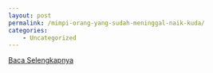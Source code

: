 ```yaml
---
layout: post
permalink: /mimpi-orang-yang-sudah-meninggal-naik-kuda/
categories:
    - Uncategorized
---
```


[Baca Selengkapnya](/10)